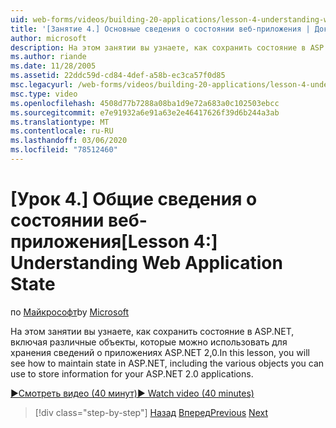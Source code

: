 ```yaml
---
uid: web-forms/videos/building-20-applications/lesson-4-understanding-web-application-state
title: '[Занятие 4.] Основные сведения о состоянии веб-приложения | Документация Майкрософт'
author: microsoft
description: На этом занятии вы узнаете, как сохранить состояние в ASP.NET, включая различные объекты, которые можно использовать для хранения сведений о ASP.NET 2,0 защи...
ms.author: riande
ms.date: 11/28/2005
ms.assetid: 22ddc59d-cd84-4def-a58b-ec3ca57f0d85
msc.legacyurl: /web-forms/videos/building-20-applications/lesson-4-understanding-web-application-state
msc.type: video
ms.openlocfilehash: 4508d77b7288a08ba1d9e72a683a0c102503ebcc
ms.sourcegitcommit: e7e91932a6e91a63e2e46417626f39d6b244a3ab
ms.translationtype: MT
ms.contentlocale: ru-RU
ms.lasthandoff: 03/06/2020
ms.locfileid: "78512460"
---
```

# <a name="lesson-4-understanding-web-application-state"></a><span data-ttu-id="845d5-103">[Урок 4.] Общие сведения о состоянии веб-приложения</span><span class="sxs-lookup"><span data-stu-id="845d5-103">[Lesson 4:] Understanding Web Application State</span></span>

<span data-ttu-id="845d5-104">по [Майкрософт](https://github.com/microsoft)</span><span class="sxs-lookup"><span data-stu-id="845d5-104">by [Microsoft](https://github.com/microsoft)</span></span>

<span data-ttu-id="845d5-105">На этом занятии вы узнаете, как сохранить состояние в ASP.NET, включая различные объекты, которые можно использовать для хранения сведений о приложениях ASP.NET 2,0.</span><span class="sxs-lookup"><span data-stu-id="845d5-105">In this lesson, you will see how to maintain state in ASP.NET, including the various objects you can use to store information for your ASP.NET 2.0 applications.</span></span>

[<span data-ttu-id="845d5-106">&#9654;Смотреть видео (40 минут)</span><span class="sxs-lookup"><span data-stu-id="845d5-106">&#9654; Watch video (40 minutes)</span></span>](https://channel9.msdn.com/Blogs/ASP-NET-Site-Videos/lesson-4-understanding-web-application-state)

> [!div class="step-by-step"]
> <span data-ttu-id="845d5-107">[Назад](lesson-3-understanding-more-about-events-and-postback.md)
> [Вперед](lesson-5-debugging-and-tracing-your-website.md)</span><span class="sxs-lookup"><span data-stu-id="845d5-107">[Previous](lesson-3-understanding-more-about-events-and-postback.md)
[Next](lesson-5-debugging-and-tracing-your-website.md)</span></span>
